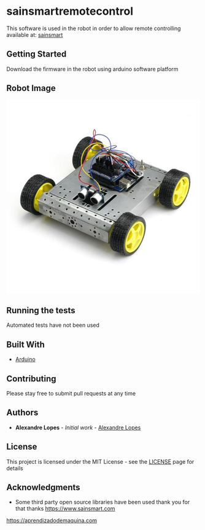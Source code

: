 # sainsmartremotecontrol

This software is used in the robot in order to allow remote controlling available at: [sainsmart](https://www.sainsmart.com/products/4wd-robot-car-kit-with-mega2560)

## Getting Started

Download the firmware in the robot using arduino software platform

## Robot Image

![screen image](image/robot.jpg)

## Running the tests

Automated tests have not been used 

## Built With

* [Arduino](https://www.arduino.cc/)

## Contributing

Please stay free to submit pull requests at any time

## Authors

* **Alexandre Lopes** - *Initial work* - [Alexandre Lopes](http://alexandre-lopes.com)

## License

This project is licensed under the MIT License - see the [LICENSE](https://en.wikipedia.org/wiki/MIT_License) page for details

## Acknowledgments

* Some third party open source libraries have been used thank you for that thanks https://www.sainsmart.com


https://aprendizadodemaquina.com
